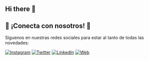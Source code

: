## Hi there 👋

<!--

**Here are some ideas to get you started:**

🙋‍♀️ A short introduction - what is your organization all about?
🌈 Contribution guidelines - how can the community get involved?
👩‍💻 Useful resources - where can the community find your docs? Is there anything else the community should know?
🍿 Fun facts - what does your team eat for breakfast?
🧙 Remember, you can do mighty things with the power of [Markdown](https://docs.github.com/github/writing-on-github/getting-started-with-writing-and-formatting-on-github/basic-writing-and-formatting-syntax)
-->


## 🌟 ¡Conecta con nosotros! 🌟

Síguenos en nuestras redes sociales para estar al tanto de todas las novedades:

[![Instagram](https://img.shields.io/badge/Instagram-Follow%20Us-833AB4?style=for-the-badge&logo=instagram&logoColor=white)](https://www.instagram.com/weadapta/)
[![Twitter](https://img.shields.io/badge/Twitter-Follow%20Us-1DA1F2?style=for-the-badge&logo=twitter&logoColor=white)](https://x.com/weadapta)
[![LinkedIn](https://img.shields.io/badge/LinkedIn-Connect-0077B5?style=for-the-badge&logo=linkedin&logoColor=white)](https://www.linkedin.com/company/weadapta)
[![Web](https://img.shields.io/badge/Website-Visit%20Us-0A66C2?style=for-the-badge&logo=google-chrome&logoColor=white)](https://weadapta.org/)
